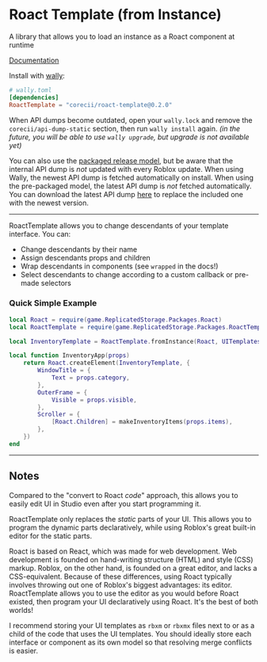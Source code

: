 # Roact Template (from Instance)

A library that allows you to load an instance as a Roact component at runtime

[Documentation](https://corecii.github.io/roact-template/)

Install with [wally](https://wally.run):
```toml
# wally.toml
[dependencies]
RoactTemplate = "corecii/roact-template@0.2.0"
```

When API dumps become outdated, open your `wally.lock` and remove the `corecii/api-dump-static` section, then run `wally install` again.
*(in the future, you will be able to use `wally upgrade`, but upgrade is not available yet)*

You can also use the [packaged release model](https://github.com/Corecii/roact-template/releases/latest),
but be aware that the internal
API dump is *not* updated with every Roblox update. When using Wally, the newest API
dump is fetched automatically on install. When using the pre-packaged model, the
latest API dump is *not* fetched automatically. You can download the latest API
dump [here](https://github.com/Corecii/api-dump-static/releases/latest)
to replace the included one with the newest version.

---

RoactTemplate allows you to change descendants of your template interface. You can:
* Change descendants by their name
* Assign descendants props and children
* Wrap descendants in components (see `wrapped` in the docs!)
* Select descendants to change according to a custom callback or pre-made selectors

### Quick Simple Example

```lua
local Roact = require(game.ReplicatedStorage.Packages.Roact)
local RoactTemplate = require(game.ReplicatedStorage.Packages.RoactTemplate)

local InventoryTemplate = RoactTemplate.fromInstance(Roact, UITemplates.InventoryApp)

local function InventoryApp(props)
    return Roact.createElement(InventoryTemplate, {
        WindowTitle = {
            Text = props.category,
        },
        OuterFrame = {
            Visible = props.visible,
        },
        Scroller = {
            [Roact.Children] = makeInventoryItems(props.items),
        },
    })
end
```

---

## Notes

Compared to the "convert to Roact *code*" approach, this allows you to easily
edit UI in Studio even after you start programming it.

RoactTemplate only replaces the *static* parts of your UI. This allows you to
program the dynamic parts declaratively, while using Roblox's great built-in
editor for the static parts.

Roact is based on React, which was made for web development. Web development is
founded on hand-writing structure (HTML) and style (CSS) markup. Roblox, on the
other hand, is founded on a great editor, and lacks a CSS-equivalent. Because of
these differences, using Roact typically involves throwing out one of Roblox's
biggest advantages: its editor. RoactTemplate allows you to use the editor as
you would before Roact existed, then program your UI declaratively using Roact.
It's the best of both worlds!

I recommend storing your UI templates as `rbxm` or `rbxmx` files next to or as a
child of the code that uses the UI templates. You should ideally store each
interface or component as its own model so that resolving merge conflicts is easier.
